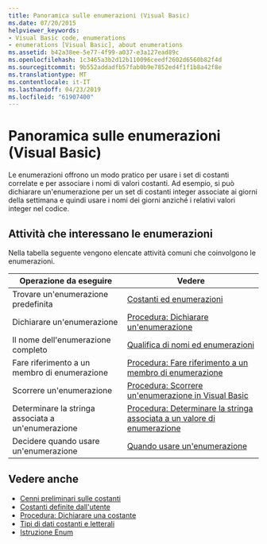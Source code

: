 ```yaml
---
title: Panoramica sulle enumerazioni (Visual Basic)
ms.date: 07/20/2015
helpviewer_keywords:
- Visual Basic code, enumerations
- enumerations [Visual Basic], about enumerations
ms.assetid: b42a38ee-5e77-4f99-a037-e3a127ead89c
ms.openlocfilehash: 1c3465a3b2d12b110096ceedf2602d6560b82f4d
ms.sourcegitcommit: 9b552addadfb57fab0b9e7852ed4f1f1b8a42f8e
ms.translationtype: MT
ms.contentlocale: it-IT
ms.lasthandoff: 04/23/2019
ms.locfileid: "61907400"
---
```

# <a name="enumerations-overview-visual-basic"></a>Panoramica sulle enumerazioni (Visual Basic)
Le enumerazioni offrono un modo pratico per usare i set di costanti correlate e per associare i nomi di valori costanti. Ad esempio, si può dichiarare un'enumerazione per un set di costanti integer associate ai giorni della settimana e quindi usare i nomi dei giorni anziché i relativi valori integer nel codice.  
  
## <a name="tasks-involving-enumerations"></a>Attività che interessano le enumerazioni  
 Nella tabella seguente vengono elencate attività comuni che coinvolgono le enumerazioni.  
  
|Operazione da eseguire|Vedere|  
|----------------|---------|  
|Trovare un'enumerazione predefinita|[Costanti ed enumerazioni](../../../../visual-basic/language-reference/constants-and-enumerations.md)|  
|Dichiarare un'enumerazione|[Procedura: Dichiarare un'enumerazione](../../../../visual-basic/programming-guide/language-features/constants-enums/how-to-declare-enumerations.md)|  
|Il nome dell'enumerazione completo|[Qualifica di nomi ed enumerazioni](../../../../visual-basic/programming-guide/language-features/constants-enums/enumerations-and-name-qualification.md)|  
|Fare riferimento a un membro di enumerazione|[Procedura: Fare riferimento a un membro di enumerazione](../../../../visual-basic/programming-guide/language-features/constants-enums/how-to-refer-to-an-enumeration-member.md)|  
|Scorrere un'enumerazione|[Procedura: Scorrere un'enumerazione in Visual Basic](../../../../visual-basic/programming-guide/language-features/constants-enums/how-to-iterate-through-an-enumeration.md)|  
|Determinare la stringa associata a un'enumerazione|[Procedura: Determinare la stringa associata a un valore di enumerazione](../../../../visual-basic/programming-guide/language-features/constants-enums/how-to-determine-the-string-associated-with-an-enumeration-value.md)|  
|Decidere quando usare un'enumerazione|[Quando usare un'enumerazione](../../../../visual-basic/programming-guide/language-features/constants-enums/when-to-use-an-enumeration.md)|  
  
## <a name="see-also"></a>Vedere anche

- [Cenni preliminari sulle costanti](../../../../visual-basic/programming-guide/language-features/constants-enums/constants-overview.md)
- [Costanti definite dall'utente](../../../../visual-basic/programming-guide/language-features/constants-enums/user-defined-constants.md)
- [Procedura: Dichiarare una costante](../../../../visual-basic/programming-guide/language-features/constants-enums/how-to-declare-a-constant.md)
- [Tipi di dati costanti e letterali](../../../../visual-basic/programming-guide/language-features/constants-enums/constant-and-literal-data-types.md)
- [Istruzione Enum](../../../../visual-basic/language-reference/statements/enum-statement.md)
